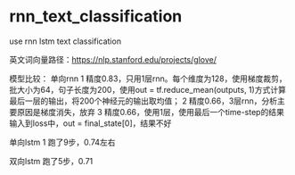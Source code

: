# rnn_text_classification
use rnn lstm text classification

英文词向量路径：https://nlp.stanford.edu/projects/glove/

模型比较：
单向rnn
1 精度0.83，只用1层rnn。每个维度为128，使用梯度裁剪，批大小为64，句子长度为200，使用out = tf.reduce_mean(outputs, 1)方式计算最后一层的输出，将200个神经元的输出取均值；
2 精度0.66，3层rnn，分析主要原因是梯度消失，放弃
3 精度0.66，使用1层，使用最后一个time-step的结果输入到loss中，out = final_state[0]，结果不好

单向lstm
1 跑了9步，0.74左右

双向lstm
跑了5步，0.71